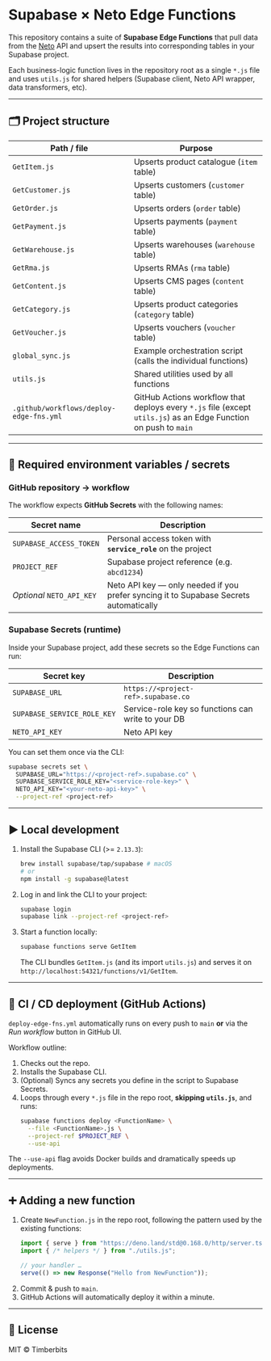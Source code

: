 # Supabase × Neto Edge Functions

This repository contains a suite of **Supabase Edge Functions** that pull data from the [Neto](https://www.netohq.com/) API and upsert the results into corresponding tables in your Supabase project.

Each business-logic function lives in the repository root as a single `*.js` file and uses `utils.js` for shared helpers (Supabase client, Neto API wrapper, data transformers, etc).

---

## 🗂 Project structure

| Path / file            | Purpose |
| ---------------------- | ------- |
| `GetItem.js`           | Upserts product catalogue (`item` table) |
| `GetCustomer.js`       | Upserts customers (`customer` table) |
| `GetOrder.js`          | Upserts orders (`order` table) |
| `GetPayment.js`        | Upserts payments (`payment` table) |
| `GetWarehouse.js`      | Upserts warehouses (`warehouse` table) |
| `GetRma.js`            | Upserts RMAs (`rma` table) |
| `GetContent.js`        | Upserts CMS pages (`content` table) |
| `GetCategory.js`       | Upserts product categories (`category` table) |
| `GetVoucher.js`        | Upserts vouchers (`voucher` table) |
| `global_sync.js`       | Example orchestration script (calls the individual functions) |
| `utils.js`             | Shared utilities used by all functions |
| `.github/workflows/deploy-edge-fns.yml` | GitHub Actions workflow that deploys every `*.js` file (except `utils.js`) as an Edge Function on push to `main` |

---

## 🔑 Required environment variables / secrets

### GitHub repository → workflow

The workflow expects **GitHub Secrets** with the following names:

| Secret name                | Description |
| -------------------------- | ----------- |
| `SUPABASE_ACCESS_TOKEN`    | Personal access token with **`service_role`** on the project |
| `PROJECT_REF`              | Supabase project reference (e.g. `abcd1234`) |
| *Optional* `NETO_API_KEY`  | Neto API key — only needed if you prefer syncing it to Supabase Secrets automatically |

### Supabase Secrets (runtime)

Inside your Supabase project, add these secrets so the Edge Functions can run:

| Secret key                     | Description |
| ------------------------------ | ----------- |
| `SUPABASE_URL`                 | `https://<project-ref>.supabase.co` |
| `SUPABASE_SERVICE_ROLE_KEY`    | Service-role key so functions can write to your DB |
| `NETO_API_KEY`                 | Neto API key |

You can set them once via the CLI:

```bash
supabase secrets set \
  SUPABASE_URL="https://<project-ref>.supabase.co" \
  SUPABASE_SERVICE_ROLE_KEY="<service-role-key>" \
  NETO_API_KEY="<your-neto-api-key>" \
  --project-ref <project-ref>
```

---

## ▶️ Local development

1. Install the Supabase CLI (>= `2.13.3`):
   ```bash
   brew install supabase/tap/supabase # macOS
   # or
   npm install -g supabase@latest
   ```
2. Log in and link the CLI to your project:
   ```bash
   supabase login
   supabase link --project-ref <project-ref>
   ```
3. Start a function locally:
   ```bash
   supabase functions serve GetItem
   ```
   The CLI bundles `GetItem.js` (and its import `utils.js`) and serves it on `http://localhost:54321/functions/v1/GetItem`.

---

## 🚀 CI / CD deployment (GitHub Actions)

`deploy-edge-fns.yml` automatically runs on every push to `main` **or** via the *Run workflow* button in GitHub UI.

Workflow outline:

1. Checks out the repo.
2. Installs the Supabase CLI.
3. (Optional) Syncs any secrets you define in the script to Supabase Secrets.
4. Loops through every `*.js` file in the repo root, **skipping `utils.js`**, and runs:
   ```bash
   supabase functions deploy <FunctionName> \
     --file <FunctionName>.js \
     --project-ref $PROJECT_REF \
     --use-api
   ```

The `--use-api` flag avoids Docker builds and dramatically speeds up deployments.

---

## ➕ Adding a new function

1. Create `NewFunction.js` in the repo root, following the pattern used by the existing functions:
   ```js
   import { serve } from "https://deno.land/std@0.168.0/http/server.ts";
   import { /* helpers */ } from "./utils.js";

   // your handler …
   serve(() => new Response("Hello from NewFunction"));
   ```
2. Commit & push to `main`.
3. GitHub Actions will automatically deploy it within a minute.

---

## 📝 License

MIT © Timberbits 